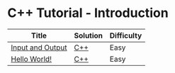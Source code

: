 # C++ Tutorial - Introduction

| Title | Solution | Difficulty |
| ----- | -------- | ---------- |
| [Input and Output](https://www.hackerrank.com/challenges/cpp-input-and-output) | [C++](./Input%20and%20Output/main.cpp) | Easy |
| [Hello World!](https://www.hackerrank.com/challenges/cpp-hello-world) | [C++](./Hello,%20World!/main.cpp) | Easy |
